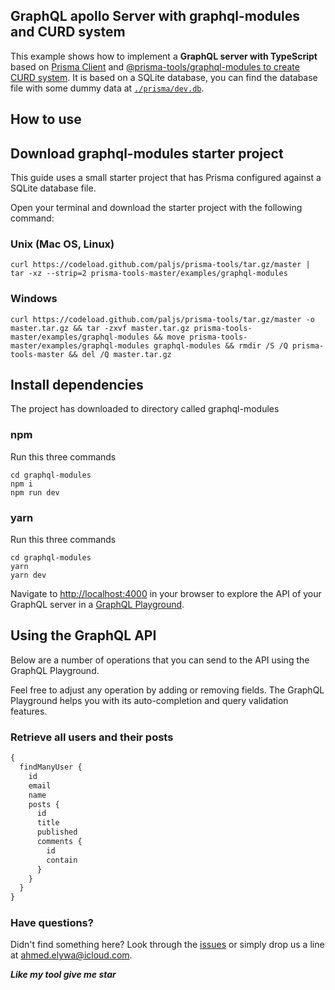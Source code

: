 ## GraphQL apollo Server with graphql-modules and CURD system

This example shows how to implement a **GraphQL server with TypeScript** based on [Prisma Client](https://www.prisma.io/docs/) and [@prisma-tools/graphql-modules to create CURD system](../../packages/graphql-modules). It is based on a SQLite database, you can find the database file with some dummy data at [`./prisma/dev.db`](./prisma/dev.db).

## How to use

## Download graphql-modules starter project

This guide uses a small starter project that has Prisma configured against a SQLite database file.

Open your terminal and download the starter project with the following command:

### Unix (Mac OS, Linux)

```shell script
curl https://codeload.github.com/paljs/prisma-tools/tar.gz/master | tar -xz --strip=2 prisma-tools-master/examples/graphql-modules
```

### Windows

```shell script
curl https://codeload.github.com/paljs/prisma-tools/tar.gz/master -o master.tar.gz && tar -zxvf master.tar.gz prisma-tools-master/examples/graphql-modules && move prisma-tools-master/examples/graphql-modules graphql-modules && rmdir /S /Q prisma-tools-master && del /Q master.tar.gz
```

## Install dependencies

The project has downloaded to directory called graphql-modules

### npm

Run this three commands

```shell script
cd graphql-modules
npm i
npm run dev
```

### yarn

Run this three commands

```shell script
cd graphql-modules
yarn
yarn dev
```

Navigate to [http://localhost:4000](http://localhost:4000/) in your browser to explore the API of your GraphQL server in a [GraphQL Playground](https://github.com/prisma/graphql-playground).

## Using the GraphQL API

Below are a number of operations that you can send to the API using the GraphQL Playground.

Feel free to adjust any operation by adding or removing fields. The GraphQL Playground helps you with its auto-completion and query validation features.

### Retrieve all users and their posts

```graphql
{
  findManyUser {
    id
    email
    name
    posts {
      id
      title
      published
      comments {
        id
        contain
      }
    }
  }
}
```

### Have questions?

Didn't find something here? Look through the [issues](https://github.com/paljs/prisma-tools/issues) or simply drop us a line at <ahmed.elywa@icloud.com>.

**_Like my tool give me star_**
